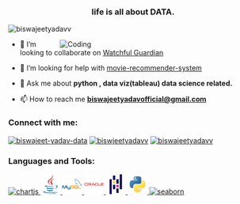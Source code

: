 <h3 align="center">life is all about DATA.</h3>

<p align="left"> <img src="https://komarev.com/ghpvc/?username=biswajeetyadavv&label=Profile%20views&color=0e75b6&style=flat" alt="biswajeetyadavv" /> </p>
<img align="right" alt="Coding" width="400" src="https://kit8.net/wp-content/uploads/edd/2022/10/Idea_lost_in_thought_similar_1_preview.jpg"/>


- 👯 I’m looking to collaborate on [Watchful Guardian](https://github.com/hasmithagunda123/ALL_INDIA_HACKATHON)

- 🤝 I’m looking for help with [movie-recommender-system](https://github.com/biswajeetyadavv/movie-recommender-system)

- 💬 Ask me about **python , data viz(tableau) data science related.**

- 📫 How to reach me **biswajeetyadavofficial@gmail.com**

<h3 align="left">Connect with me:</h3>
<p align="left">
<a href="https://linkedin.com/in/biswajeet-yadav-data" target="blank"><img align="center" src="https://raw.githubusercontent.com/rahuldkjain/github-profile-readme-generator/master/src/images/icons/Social/linked-in-alt.svg" alt="biswajeet-yadav-data" height="30" width="40" /></a>
<a href="https://instagram.com/biswjeetyadavv" target="blank"><img align="center" src="https://raw.githubusercontent.com/rahuldkjain/github-profile-readme-generator/master/src/images/icons/Social/instagram.svg" alt="biswjeetyadavv" height="30" width="40" /></a>
<a href="https://www.leetcode.com/biswajeetyadavv" target="blank"><img align="center" src="https://raw.githubusercontent.com/rahuldkjain/github-profile-readme-generator/master/src/images/icons/Social/leet-code.svg" alt="biswajeetyadavv" height="30" width="40" /></a>
</p>

<h3 align="left">Languages and Tools:</h3>
<p align="left"> <a href="https://www.chartjs.org" target="_blank" rel="noreferrer"> <img src="https://www.chartjs.org/media/logo-title.svg" alt="chartjs" width="40" height="40"/> </a> <a href="https://www.java.com" target="_blank" rel="noreferrer"> <img src="https://raw.githubusercontent.com/devicons/devicon/master/icons/java/java-original.svg" alt="java" width="40" height="40"/> </a> <a href="https://www.mysql.com/" target="_blank" rel="noreferrer"> <img src="https://raw.githubusercontent.com/devicons/devicon/master/icons/mysql/mysql-original-wordmark.svg" alt="mysql" width="40" height="40"/> </a> <a href="https://www.oracle.com/" target="_blank" rel="noreferrer"> <img src="https://raw.githubusercontent.com/devicons/devicon/master/icons/oracle/oracle-original.svg" alt="oracle" width="40" height="40"/> </a> <a href="https://pandas.pydata.org/" target="_blank" rel="noreferrer"> <img src="https://raw.githubusercontent.com/devicons/devicon/2ae2a900d2f041da66e950e4d48052658d850630/icons/pandas/pandas-original.svg" alt="pandas" width="40" height="40"/> </a> <a href="https://www.python.org" target="_blank" rel="noreferrer"> <img src="https://raw.githubusercontent.com/devicons/devicon/master/icons/python/python-original.svg" alt="python" width="40" height="40"/> </a> <a href="https://seaborn.pydata.org/" target="_blank" rel="noreferrer"> <img src="https://seaborn.pydata.org/_images/logo-mark-lightbg.svg" alt="seaborn" width="40" height="40"/> </a> </p>


